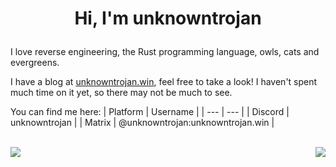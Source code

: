 # <p align="center">__Hi, I'm unknowntrojan__</p>

I love reverse engineering, the Rust programming language, owls, cats and evergreens.

I have a blog at [unknowntrojan.win](https://unknowntrojan.win), feel free to take a look! I haven't spent much time on it yet, so there may not be much to see.

You can find me here:
| Platform | Username |
| --- | --- |
| Discord | unknowntrojan |
| Matrix | @unknowntrojan:unknowntrojan.win |

<br/>
<img align="left" src="https://github-readme-stats.vercel.app/api?username=unknowntrojan&show_icons=true&theme=github_dark" />

<img align="right" src="https://github-readme-stats.vercel.app/api/top-langs/?username=unknowntrojan&show_icons=true&theme=github_dark&langs_count=4&layout=compact&hide=ruby,liquid,javascript,css" />
